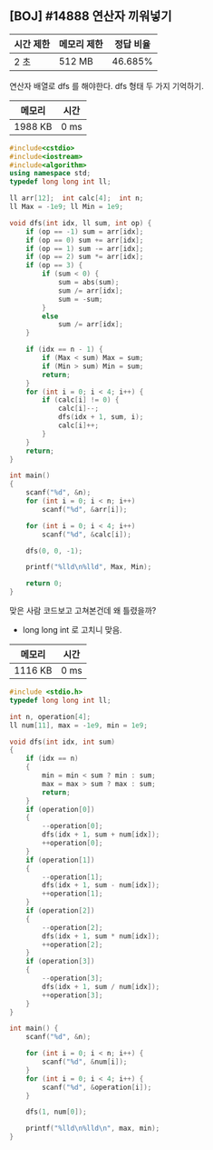 ## [BOJ] #14888 연산자 끼워넣기

| 시간 제한 | 메모리 제한 | 정답 비율 |
| --------- | ----------- | --------- |
| 2 초      | 512 MB      | 46.685%   |

연산자 배열로 dfs 를 해야한다. dfs 형태 두 가지 기억하기.



| 메모리  | 시간 |
| ------- | ---- |
| 1988 KB | 0 ms |

```c++
#include<cstdio>
#include<iostream>
#include<algorithm>
using namespace std;
typedef long long int ll;

ll arr[12];  int calc[4];  int n;
ll Max = -1e9; ll Min = 1e9;

void dfs(int idx, ll sum, int op) {
	if (op == -1) sum = arr[idx];
	if (op == 0) sum += arr[idx];
	if (op == 1) sum -= arr[idx];
	if (op == 2) sum *= arr[idx];
	if (op == 3) {
		if (sum < 0) {
			sum = abs(sum);
			sum /= arr[idx];
			sum = -sum;
		}
		else
			sum /= arr[idx];
	}

	if (idx == n - 1) {
		if (Max < sum) Max = sum;
		if (Min > sum) Min = sum;
		return;
	}
	for (int i = 0; i < 4; i++) {
		if (calc[i] != 0) {
			calc[i]--;
			dfs(idx + 1, sum, i);
			calc[i]++;
		}
	}
	return;
}

int main()
{
	scanf("%d", &n);
	for (int i = 0; i < n; i++)
		scanf("%d", &arr[i]);

	for (int i = 0; i < 4; i++)
		scanf("%d", &calc[i]);

	dfs(0, 0, -1);

	printf("%lld\n%lld", Max, Min);

	return 0;
}
```



맞은 사람 코드보고 고쳐본건데 왜 틀렸을까?

- long long int 로 고치니 맞음.

| 메모리  | 시간 |
| ------- | ---- |
| 1116 KB | 0 ms |

```c
#include <stdio.h>
typedef long long int ll;

int n, operation[4];
ll num[11], max = -1e9, min = 1e9;

void dfs(int idx, int sum)
{
	if (idx == n)
	{
		min = min < sum ? min : sum;
		max = max > sum ? max : sum;
		return;
	}
	if (operation[0])
	{
		--operation[0];
		dfs(idx + 1, sum + num[idx]);
		++operation[0];
	}
	if (operation[1])
	{
		--operation[1];
		dfs(idx + 1, sum - num[idx]);
		++operation[1];
	}
	if (operation[2])
	{
		--operation[2];
		dfs(idx + 1, sum * num[idx]);
		++operation[2];
	}
	if (operation[3])
	{
		--operation[3];
		dfs(idx + 1, sum / num[idx]);
		++operation[3];
	}
}

int main() {
	scanf("%d", &n);

	for (int i = 0; i < n; i++) {
		scanf("%d", &num[i]);
	}
	for (int i = 0; i < 4; i++) {
		scanf("%d", &operation[i]);
	}

	dfs(1, num[0]);

	printf("%lld\n%lld\n", max, min);
}
```

